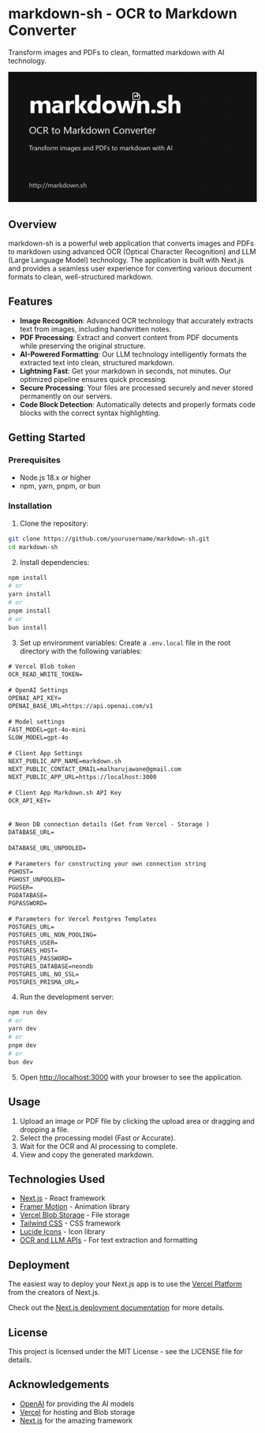 # markdown-sh - OCR to Markdown Converter

Transform images and PDFs to clean, formatted markdown with AI technology.

![markdown-sh](public/og-image.png)

## Overview

markdown-sh is a powerful web application that converts images and PDFs to markdown using advanced OCR (Optical Character Recognition) and LLM (Large Language Model) technology. The application is built with Next.js and provides a seamless user experience for converting various document formats to clean, well-structured markdown.

## Features

- **Image Recognition**: Advanced OCR technology that accurately extracts text from images, including handwritten notes.
- **PDF Processing**: Extract and convert content from PDF documents while preserving the original structure.
- **AI-Powered Formatting**: Our LLM technology intelligently formats the extracted text into clean, structured markdown.
- **Lightning Fast**: Get your markdown in seconds, not minutes. Our optimized pipeline ensures quick processing.
- **Secure Processing**: Your files are processed securely and never stored permanently on our servers.
- **Code Block Detection**: Automatically detects and properly formats code blocks with the correct syntax highlighting.

## Getting Started

### Prerequisites

- Node.js 18.x or higher
- npm, yarn, pnpm, or bun

### Installation

1. Clone the repository:
```bash
git clone https://github.com/yourusername/markdown-sh.git
cd markdown-sh
```

2. Install dependencies:
```bash
npm install
# or
yarn install
# or
pnpm install
# or
bun install
```

3. Set up environment variables:
Create a `.env.local` file in the root directory with the following variables:
```
# Vercel Blob token
OCR_READ_WRITE_TOKEN=

# OpenAI Settings
OPENAI_API_KEY=
OPENAI_BASE_URL=https://api.openai.com/v1

# Model settings
FAST_MODEL=gpt-4o-mini
SLOW_MODEL=gpt-4o

# Client App Settings
NEXT_PUBLIC_APP_NAME=markdown.sh
NEXT_PUBLIC_CONTACT_EMAIL=malharujawane@gmail.com
NEXT_PUBLIC_APP_URL=https://localhost:3000

# Client App Markdown.sh API Key 
OCR_API_KEY=


# Neon DB connection details (Get from Vercel - Storage )
DATABASE_URL=

DATABASE_URL_UNPOOLED=

# Parameters for constructing your own connection string
PGHOST=
PGHOST_UNPOOLED=
PGUSER=
PGDATABASE=
PGPASSWORD=

# Parameters for Vercel Postgres Templates
POSTGRES_URL=
POSTGRES_URL_NON_POOLING=
POSTGRES_USER=
POSTGRES_HOST=
POSTGRES_PASSWORD=
POSTGRES_DATABASE=neondb
POSTGRES_URL_NO_SSL=
POSTGRES_PRISMA_URL=
```

4. Run the development server:
```bash
npm run dev
# or
yarn dev
# or
pnpm dev
# or
bun dev
```

5. Open [http://localhost:3000](http://localhost:3000) with your browser to see the application.

## Usage

1. Upload an image or PDF file by clicking the upload area or dragging and dropping a file.
2. Select the processing model (Fast or Accurate).
3. Wait for the OCR and AI processing to complete.
4. View and copy the generated markdown.

## Technologies Used

- [Next.js](https://nextjs.org/) - React framework
- [Framer Motion](https://www.framer.com/motion/) - Animation library
- [Vercel Blob Storage](https://vercel.com/docs/storage/vercel-blob) - File storage
- [Tailwind CSS](https://tailwindcss.com/) - CSS framework
- [Lucide Icons](https://lucide.dev/) - Icon library
- [OCR and LLM APIs](https://openai.com/) - For text extraction and formatting

## Deployment

The easiest way to deploy your Next.js app is to use the [Vercel Platform](https://vercel.com/new?utm_medium=default-template&filter=next.js&utm_source=create-next-app&utm_campaign=create-next-app-readme) from the creators of Next.js.

Check out the [Next.js deployment documentation](https://nextjs.org/docs/app/building-your-application/deploying) for more details.

## License

This project is licensed under the MIT License - see the LICENSE file for details.

## Acknowledgements

- [OpenAI](https://openai.com/) for providing the AI models
- [Vercel](https://vercel.com/) for hosting and Blob storage
- [Next.js](https://nextjs.org/) for the amazing framework
